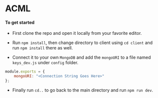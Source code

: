 # ACML

#### To get started

- First clone the repo and open it locally from your favorite editor.

- Run ```npm install```, then change directory to client using ```cd client``` and run ```npm install``` there as well.

- Connect it to your own ```MongoDB``` and add the ```mongoURI``` to a file named ```keys_dev.js``` under ```config``` folder.

```javascript
module.exports = {
    mongoURI: "<Connection String Goes Here>"
};
```

- Finally run ```cd..``` to go back to the main directory and run ```npm run dev```.

